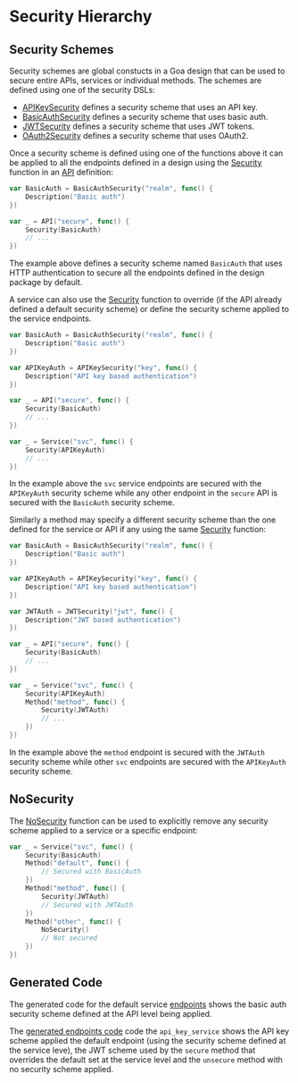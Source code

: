 # Security Hierarchy

## Security Schemes

Security schemes are global constucts in a Goa design that can be used to secure
entire APIs, services or individual methods. The schemes are defined using one
of the security DSLs:

* [APIKeySecurity](https://pkg.go.dev/goa.design/goa/v3/dsl#APIKeySecurity) defines a
  security scheme that uses an API key.
* [BasicAuthSecurity](https://pkg.go.dev/goa.design/goa/v3/dsl#BasicAuthSecurity)
  defines a security scheme that uses basic auth.
* [JWTSecurity](https://pkg.go.dev/goa.design/goa/v3/dsl#JWTSecurity) defines a security
  scheme that uses JWT tokens.
* [OAuth2Security](https://pkg.go.dev/goa.design/goa/v3/dsl#OAuth2Security) defines a
  security scheme that uses OAuth2.

Once a security scheme is defined using one of the functions above it can be
applied to all the endpoints defined in a design using the
[Security](https://pkg.go.dev/goa.design/goa/v3/dsl#Security) function in an
[API](https://pkg.go.dev/goa.design/goa/v3/dsl#API) definition: 

```go
var BasicAuth = BasicAuthSecurity("realm", func() {
    Description("Basic auth")
})

var _ = API("secure", func() {
    Security(BasicAuth)
    // ...
})
```

The example above defines a security scheme named `BasicAuth` that uses HTTP
authentication to secure all the endpoints defined in the design package by
default.

A service can also use the [Security](https://pkg.go.dev/goa.design/goa/v3/dsl#Security)
function to override (if the API already defined a default security scheme) or
define the security scheme applied to the service endpoints. 

```go
var BasicAuth = BasicAuthSecurity("realm", func() {
    Description("Basic auth")
})

var APIKeyAuth = APIKeySecurity("key", func() {
    Description("API key based authentication")
})

var _ = API("secure", func() {
    Security(BasicAuth)
    // ...
})

var _ = Service("svc", func() {
    Security(APIKeyAuth)
    // ...
})
```

In the example above the `svc` service endpoints are secured with the `APIKeyAuth`
security scheme while any other endpoint in the `secure` API is secured with the
`BasicAuth` security scheme.

Similarly a method may specify a different security scheme than the one defined
for the service or API if any using the same
[Security](https://pkg.go.dev/goa.design/goa/v3/dsl#Security) function:

```go
var BasicAuth = BasicAuthSecurity("realm", func() {
    Description("Basic auth")
})

var APIKeyAuth = APIKeySecurity("key", func() {
    Description("API key based authentication")
})

var JWTAuth = JWTSecurity("jwt", func() {
    Description("JWT based authentication")
})

var _ = API("secure", func() {
    Security(BasicAuth)
    // ...
})

var _ = Service("svc", func() {
    Security(APIKeyAuth)
    Method("method", func() {
        Security(JWTAuth)
        // ...
    })
})
```

In the example above the `method` endpoint is secured with the `JWTAuth`
security scheme while other `svc` endpoints are secured with the `APIKeyAuth`
security scheme.

## NoSecurity

The [NoSecurity](https://pkg.go.dev/goa.design/goa/v3/dsl#NoSecurity) function
can be used to explicitly remove any security scheme applied to a service or a
specific endpoint:

```go
var _ = Service("svc", func() {
    Security(BasicAuth)
    Method("default", func() {
        // Secured with BasicAuth
    })
    Method("method", func() {
        Security(JWTAuth)
        // Secured with JWTAuth
    })
    Method("other", func() {
        NoSecurity()
        // Not secured
    })
})
```

## Generated Code

The generated code for the default service 
[endpoints](https://github.com/goadesign/examples/tree/master/security/hierarchy/gen/api_key_service/endpoints.go)
shows the basic auth security scheme defined at the API level being applied.

The [generated endpoints code](https://github.com/goadesign/examples/tree/master/security/hierarchy/gen/api_key_service/endpoints.go)
code the `api_key_service` shows the API key scheme applied the default
endpoint (using the security scheme defined at the service leve), the JWT
scheme used by the `secure` method that overrides the default set at the
service level and the `unsecure` method with no security scheme applied.
